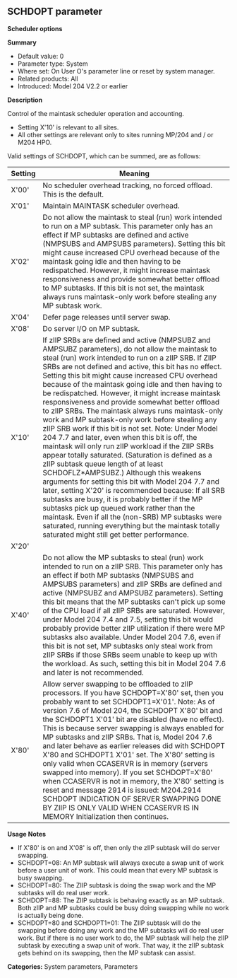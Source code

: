 ## SCHDOPT parameter

**Scheduler options**

**Summary**

*   Default value: 0
*   Parameter type: System
*   Where set: On User O's parameter line or reset by system manager.
*   Related products: All
*   Introduced: Model 204 V2.2 or earlier

**Description**

Control of the maintask scheduler operation and accounting.

*   Setting X'10' is relevant to all sites.
*   All other settings are relevant only to sites running MP/204 and / or M204 HPO.

Valid settings of SCHDOPT, which can be summed, are as follows:

| Setting | Meaning |
|---|---|
| X'00' | No scheduler overhead tracking, no forced offload. This is the default. |
| X'01' | Maintain MAINTASK scheduler overhead. |
| X'02' | Do not allow the maintask to steal (run) work intended to run on a MP subtask. This parameter only has an effect if MP subtasks are defined and active (NMPSUBS and AMPSUBS parameters). Setting this bit might cause increased CPU overhead because of the maintask going idle and then having to be redispatched. However, it might increase maintask responsiveness and provide somewhat better offload to MP subtasks. If this bit is not set, the maintask always runs maintask-only work before stealing any MP subtask work. |
| X'04' | Defer page releases until server swap. |
| X'08' | Do server I/O on MP subtask. |
| X'10' | If zIIP SRBs are defined and active (NMPSUBZ and AMPSUBZ parameters), do not allow the maintask to steal (run) work intended to run on a zIIP SRB. If ZIIP SRBs are not defined and active, this bit has no effect. Setting this bit might cause increased CPU overhead because of the maintask going idle and then having to be redispatched. However, it might increase maintask responsiveness and provide somewhat better offload to zIIP SRBs. The maintask always runs maintask-only work and MP subtask-only work before stealing any zIIP SRB work if this bit is not set. Note: Under Model 204 7.7 and later, even when this bit is off, the maintask will only run zIIP workload if the ZIIP SRBs appear totally saturated. (Saturation is defined as a zIIP subtask queue length of at least SCHDOFLZ*AMPSUBZ.) Although this weakens arguments for setting this bit with Model 204 7.7 and later, setting X'20' is recommended because: If all SRB subtasks are busy, it is probably better if the MP subtasks pick up queued work rather than the maintask. Even if all the (non-SRB) MP subtasks were saturated, running everything but the maintask totally saturated might still get better performance. |
| X'20' |  |
| X'40' | Do not allow the MP subtasks to steal (run) work intended to run on a zIIP SRB. This parameter only has an effect if both MP subtasks (NMPSUBS and AMPSUBS parameters) and zIIP SRBs are defined and active (NMPSUBZ and AMPSUBZ parameters). Setting this bit means that the MP subtasks can't pick up some of the CPU load if all zIIP SRBs are saturated. However, under Model 204 7.4 and 7.5, setting this bit would probably provide better zIIP utilization if there were MP subtasks also available. Under Model 204 7.6, even if this bit is not set, MP subtasks only steal work from zIIP SRBs if those SRBs seem unable to keep up with the workload. As such, setting this bit in Model 204 7.6 and later is not recommended. |
| X'80' | Allow server swapping to be offloaded to zIIP processors. If you have SCHDOPT=X'80' set, then you probably want to set SCHDOPT1=X'01'. Note: As of version 7.6 of Model 204, the SCHDOPT X'80' bit and the SCHDOPT1 X'01' bit are disabled (have no effect). This is because server swapping is always enabled for MP subtasks and zIIP SRBs. That is, Model 204 7.6 and later behave as earlier releases did with SCHDOPT X'80 and SCHDOPT1 X'01' set. The X'80' setting is only valid when CCASERVR is in memory (servers swapped into memory). If you set SCHDOPT=X'80' when CCASERVR is not in memory, the X'80' setting is reset and message 2914 is issued: M204.2914 SCHDOPT INDICATION OF SERVER SWAPPING DONE BY ZIIP IS ONLY VALID WHEN CCASERVR IS IN MEMORY Initialization then continues. |


**Usage Notes**

*   If X'80' is on and X'08' is off, then only the zIIP subtask will do server swapping.
*   SCHDOPT=08: An MP subtask will always execute a swap unit of work before a user unit of work. This could mean that every MP subtask is busy swapping.
*   SCHDOPT=80: The ZIIP subtask is doing the swap work and the MP subtasks will do real user work.
*   SCHDOPT=88: The ZIIP subtask is behaving exactly as an MP subtask. Both zIIP and MP subtasks could be busy doing swapping while no work is actually being done.
*   SCHDOPT=80 and SCHDOPT1=01: The ZIIP subtask will do the swapping before doing any work and the MP subtasks will do real user work. But if there is no user work to do, the MP subtask will help the zIIP subtask by executing a swap unit of work. That way, it the zIIP subtask gets behind on its swapping, then the MP subtask can assist.

**Categories:** System parameters, Parameters
